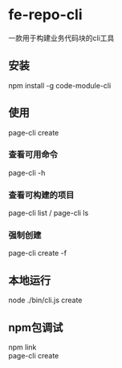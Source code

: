# fe-repo-cli
一款用于构建业务代码块的cli工具

## 安装
npm install -g code-module-cli

## 使用
page-cli create

### 查看可用命令
page-cli -h

### 查看可构建的项目
page-cli list / page-cli ls

### 强制创建
page-cli create -f

## 本地运行
node ./bin/cli.js create

## npm包调试
npm link  
page-cli create